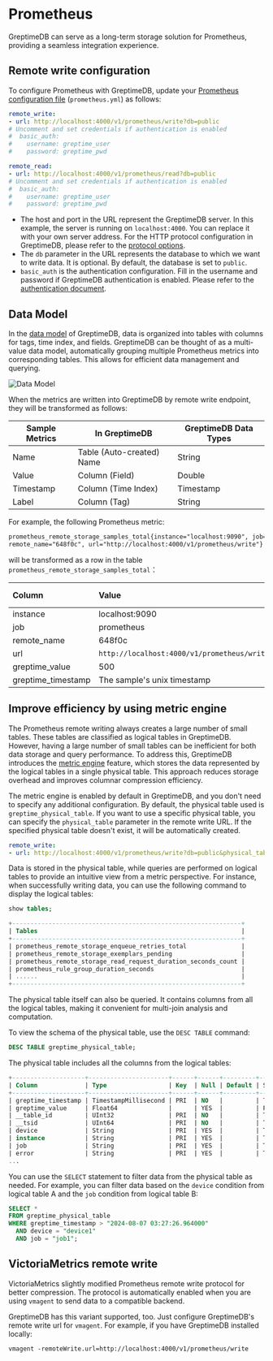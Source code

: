 # Prometheus

GreptimeDB can serve as a long-term storage solution for Prometheus,
providing a seamless integration experience.

## Remote write configuration

To configure Prometheus with GreptimeDB,
update your [Prometheus configuration file](https://prometheus.io/docs/prometheus/latest/configuration/configuration/#configuration-file) (`prometheus.yml`) as follows:

```yaml
remote_write:
- url: http://localhost:4000/v1/prometheus/write?db=public
# Uncomment and set credentials if authentication is enabled
#  basic_auth:
#    username: greptime_user
#    password: greptime_pwd

remote_read:
- url: http://localhost:4000/v1/prometheus/read?db=public
# Uncomment and set credentials if authentication is enabled
#  basic_auth:
#    username: greptime_user
#    password: greptime_pwd
```

- The host and port in the URL represent the GreptimeDB server. In this example, the server is running on `localhost:4000`. You can replace it with your own server address. For the HTTP protocol configuration in GreptimeDB, please refer to the [protocol options](/user-guide/operations/configuration.md#protocol-options).
- The `db` parameter in the URL represents the database to which we want to write data. It is optional. By default, the database is set to `public`.
- `basic_auth` is the authentication configuration. Fill in the username and password if GreptimeDB authentication is enabled. Please refer to the [authentication document](/user-guide/clients/authentication.md).

## Data Model

In the [data model](/user-guide/concepts/data-model.md) of GreptimeDB, data is organized into tables with columns for tags, time index, and fields.
GreptimeDB can be thought of as a multi-value data model,
automatically grouping multiple Prometheus metrics into corresponding tables.
This allows for efficient data management and querying.

![Data Model](/PromQL-multi-value-data-model.png)

When the metrics are written into GreptimeDB by remote write endpoint, they will be transformed as
follows:

| Sample Metrics | In GreptimeDB             | GreptimeDB Data Types |
|----------------|---------------------------|-----------------------|
| Name           | Table (Auto-created) Name | String                |
| Value          | Column (Field)            | Double                |
| Timestamp      | Column (Time Index)       | Timestamp             |
| Label          | Column (Tag)              | String                |

For example, the following Prometheus metric:

```txt
prometheus_remote_storage_samples_total{instance="localhost:9090", job="prometheus",
remote_name="648f0c", url="http://localhost:4000/v1/prometheus/write"} 500
```

will be transformed as a row in the table `prometheus_remote_storage_samples_total`：

| Column             | Value                                       | Column  Data  Type |
| :----------------- | :------------------------------------------ | :----------------- |
| instance           | localhost:9090                              | String             |
| job                | prometheus                                  | String             |
| remote_name        | 648f0c                                      | String             |
| url                | `http://localhost:4000/v1/prometheus/write` | String             |
| greptime_value     | 500                                         | Double             |
| greptime_timestamp | The sample's unix timestamp                 | Timestamp          |


## Improve efficiency by using metric engine

The Prometheus remote writing always creates a large number of small tables.
These tables are classified as logical tables in GreptimeDB.
However, having a large number of small tables can be inefficient for both data storage and query performance.
To address this, GreptimeDB introduces the [metric engine](/contributor-guide/datanode/metric-engine.md) feature,
which stores the data represented by the logical tables in a single physical table.
This approach reduces storage overhead and improves columnar compression efficiency.

The metric engine is enabled by default in GreptimeDB,
and you don't need to specify any additional configuration.
By default, the physical table used is `greptime_physical_table`.
If you want to use a specific physical table, you can specify the `physical_table` parameter in the remote write URL.
If the specified physical table doesn't exist, it will be automatically created.

```yaml
remote_write:
- url: http://localhost:4000/v1/prometheus/write?db=public&physical_table=greptime_physical_table
```


Data is stored in the physical table,
while queries are performed on logical tables to provide an intuitive view from a metric perspective.
For instance, when successfully writing data, you can use the following command to display the logical tables:

```sql
show tables;
```

```sql
+---------------------------------------------------------------+
| Tables                                                        |
+---------------------------------------------------------------+
| prometheus_remote_storage_enqueue_retries_total               |
| prometheus_remote_storage_exemplars_pending                   |
| prometheus_remote_storage_read_request_duration_seconds_count |
| prometheus_rule_group_duration_seconds                        |
| ......                                                        |
+---------------------------------------------------------------+
```

The physical table itself can also be queried.
It contains columns from all the logical tables,
making it convenient for multi-join analysis and computation.

To view the schema of the physical table, use the `DESC TABLE` command:

```sql
DESC TABLE greptime_physical_table;
```

The physical table includes all the columns from the logical tables:

```sql
+--------------------+----------------------+------+------+---------+---------------+
| Column             | Type                 | Key  | Null | Default | Semantic Type |
+--------------------+----------------------+------+------+---------+---------------+
| greptime_timestamp | TimestampMillisecond | PRI  | NO   |         | TIMESTAMP     |
| greptime_value     | Float64              |      | YES  |         | FIELD         |
| __table_id         | UInt32               | PRI  | NO   |         | TAG           |
| __tsid             | UInt64               | PRI  | NO   |         | TAG           |
| device             | String               | PRI  | YES  |         | TAG           |
| instance           | String               | PRI  | YES  |         | TAG           |
| job                | String               | PRI  | YES  |         | TAG           |
| error              | String               | PRI  | YES  |         | TAG           |
...
```

You can use the `SELECT` statement to filter data from the physical table as needed.
For example, you can filter data based on the `device` condition from logical table A and the `job` condition from logical table B:

```sql
SELECT *
FROM greptime_physical_table
WHERE greptime_timestamp > "2024-08-07 03:27:26.964000"
  AND device = "device1"
  AND job = "job1";
```

## VictoriaMetrics remote write

VictoriaMetrics slightly modified Prometheus remote write protocol for better
compression. The protocol is automatically enabled when you are using `vmagent`
to send data to a compatible backend.

GreptimeDB has this variant supported, too. Just configure GreptimeDB's remote
write url for `vmagent`. For example, if you have GreptimeDB installed locally:

```shell
vmagent -remoteWrite.url=http://localhost:4000/v1/prometheus/write
```
